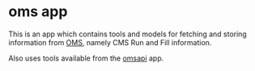 # oms app

This is an app which contains tools and models for fetching and storing
information from [OMS](https://cmsoms.cern.ch/cms/ls2/index), namely
CMS Run and Fill information.

Also uses tools available from the [omsapi](../omsapi/overview.md) app.
